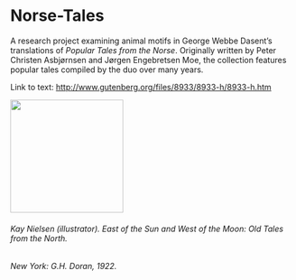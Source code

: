# Norse-Tales

A research project examining animal motifs in George Webbe Dasent’s translations of *Popular Tales from the Norse*. Originally written by Peter Christen Asbjørnsen and Jørgen Engebretsen Moe, the collection features popular tales compiled by the duo over many years.

Link to text: http://www.gutenberg.org/files/8933/8933-h/8933-h.htm


<img src="https://user-images.githubusercontent.com/55996049/107656597-5559d200-6c52-11eb-838a-829a9462c0a9.jpg" width="200">

###### Kay Nielsen (illustrator). East of the Sun and West of the Moon: Old Tales from the North. 
###### New York: G.H. Doran, 1922.
